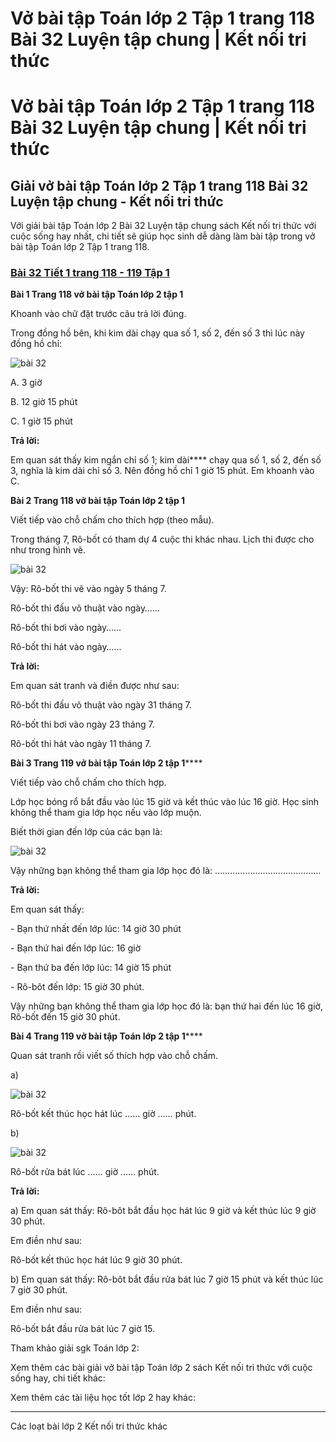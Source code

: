 # Vở bài tập Toán lớp 2 Tập 1 trang 118 Bài 32 Luyện tập chung | Kết nối tri thức

# Vở bài tập Toán lớp 2 Tập 1 trang 118 Bài 32 Luyện tập chung | Kết nối tri thức

## Giải vở bài tập Toán lớp 2 Tập 1 trang 118 Bài 32 Luyện tập chung - Kết nối tri thức

Với giải bài tập Toán lớp 2 Bài 32 Luyện tập chung sách Kết nối tri thức với cuộc sống hay nhất, chi tiết sẽ giúp học sinh dễ dàng làm bài tập trong vở bài tập Toán lớp 2 Tập 1 trang 118.

### [**Bài 32 Tiết 1 trang 118 - 119 Tập 1**](https://vietjack.com/vbt-toan-2-kn/bai-32-tiet-1-trang-118-119-tap-1.jsp)

**Bài 1 Trang 118 vở bài tập Toán lớp 2 tập 1**

Khoanh vào chữ đặt trước câu trả lời đúng.

Trong đồng hồ bên, khi kim dài chạy qua số 1, số 2, đến số 3 thì lúc này đồng hồ chỉ:

![bài 32](https://vietjack.com/vbt-toan-2-kn/images/bai-32-luyen-tap-chung-37052.png)

A. 3 giờ

B. 12 giờ 15 phút

C. 1 giờ 15 phút

**Trả lời:**

Em quan sát thấy kim ngắn chỉ số 1; kim dài**** chạy qua số 1, số 2, đến số 3, nghĩa là kim dài chỉ số 3. Nên đồng hồ chỉ 1 giờ 15 phút. Em khoanh vào C.

**Bài 2 Trang 118 vở bài tập Toán lớp 2 tập 1**

Viết tiếp vào chỗ chấm cho thích hợp (theo mẫu).

Trong tháng 7, Rô-bốt có tham dự 4 cuộc thi khác nhau. Lịch thi được cho như trong hình vẽ.

![bài 32](https://vietjack.com/vbt-toan-2-kn/images/bai-32-luyen-tap-chung-37054.png)

Vậy: Rô-bốt thi vẽ vào ngày 5 tháng 7.

Rô-bốt thi đấu võ thuật vào ngày……

Rô-bốt thi bơi vào ngày……

Rô-bốt thi hát vào ngày……

**Trả lời:**

Em quan sát tranh và điền được như sau:

Rô-bốt thi đấu võ thuật vào ngày 31 tháng 7.

Rô-bốt thi bơi vào ngày 23 tháng 7.

Rô-bốt thi hát vào ngày 11 tháng 7.

**Bài 3 Trang 119 vở bài tập Toán lớp 2 tập 1******

Viết tiếp vào chỗ chấm cho thích hợp.

Lớp học bóng rổ bắt đầu vào lúc 15 giờ và kết thúc vào lúc 16 giờ. Học sinh không thể tham gia lớp học nếu vào lớp muộn.

Biết thời gian đến lớp của các bạn là:

![bài 32](https://vietjack.com/vbt-toan-2-kn/images/bai-32-luyen-tap-chung-37053.png)

Vậy những bạn không thể tham gia lớp học đó là: ……………………………………

**Trả lời:**

Em quan sát thấy: 

\- Bạn thứ nhất đến lớp lúc: 14 giờ 30 phút

\- Bạn thứ hai đến lớp lúc: 16 giờ

\- Bạn thứ ba đến lớp lúc: 14 giờ 15 phút

\- Rô-bôt đến lớp: 15 giờ 30 phút.

Vậy những bạn không thể tham gia lớp học đó là: bạn thứ hai đến lúc 16 giờ, Rô-bốt đến 15 giờ 30 phút.

**Bài 4 Trang 119 vở bài tập Toán lớp 2 tập 1******

Quan sát tranh rồi viết số thích hợp vào chỗ chấm.

a) 

![bài 32](https://vietjack.com/vbt-toan-2-kn/images/bai-32-luyen-tap-chung-37055.png)

Rô-bốt kết thúc học hát lúc …… giờ …… phút.

b) 

![bài 32](https://vietjack.com/vbt-toan-2-kn/images/bai-32-luyen-tap-chung-37056.png)

Rô-bốt rửa bát lúc …… giờ …… phút.

**Trả lời:**

a) Em quan sát thấy: Rô-bôt bắt đầu học hát lúc 9 giờ và kết thúc lúc 9 giờ 30 phút.

Em điền như sau:

Rô-bốt kết thúc học hát lúc 9 giờ 30 phút.

b) Em quan sát thấy: Rô-bôt bắt đầu rửa bát lúc 7 giờ 15 phút và kết thúc lúc 7 giờ 30 phút.

Em điền như sau:

Rô-bốt bắt đầu rửa bát lúc 7 giờ 15.

Tham khảo giải sgk Toán lớp 2:

Xem thêm các bài giải vở bài tập Toán lớp 2 sách Kết nối tri thức với cuộc sống hay, chi tiết khác:

Xem thêm các tài liệu học tốt lớp 2 hay khác:

* * *

Các loạt bài lớp 2 Kết nối tri thức khác
